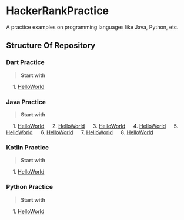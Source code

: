 # HackerRankPractice
A practice examples on programming languages like Java, Python, etc.

## Structure Of Repository

### Dart Practice
> **Start with**

&emsp; 1. [HelloWorld](https://github.com/phjethva/HackerRankPractice/blob/master/Dart/A0001_HelloWorld.dart)

### Java Practice
> **Start with**

&emsp; 1. [HelloWorld](https://github.com/phjethva/HackerRankPractice/blob/master/Java/A0001_HelloWorld.java)
&emsp; 2. [HelloWorld](https://github.com/phjethva/HackerRankPractice/blob/master/Kotlin/A0002_JavaOperators.java)
&emsp; 3. [HelloWorld](https://github.com/phjethva/HackerRankPractice/blob/master/Kotlin/A0003_JavaOutputFormatting.java)
&emsp; 4. [HelloWorld](https://github.com/phjethva/HackerRankPractice/blob/master/Kotlin/A0004_JavaStdinAndStdout1.java)
&emsp; 5. [HelloWorld](https://github.com/phjethva/HackerRankPractice/blob/master/Kotlin/A0005_JavaStdinAndStdout2.java)
&emsp; 6. [HelloWorld](https://github.com/phjethva/HackerRankPractice/blob/master/Kotlin/A0006_JavaLoops1.java)
&emsp; 7. [HelloWorld](https://github.com/phjethva/HackerRankPractice/blob/master/Kotlin/A0007_JavaLoops2.java)
&emsp; 8. [HelloWorld](https://github.com/phjethva/HackerRankPractice/blob/master/Kotlin/A0008_IfElse.java)

### Kotlin Practice
> **Start with**

&emsp; 1. [HelloWorld](https://github.com/phjethva/HackerRankPractice/blob/master/Kotlin/A0001_HelloWorld.kt)

### Python Practice
> **Start with**

&emsp; 1. [HelloWorld](https://github.com/phjethva/HackerRankPractice/blob/master/Python/A0001_HelloWorld.py)
